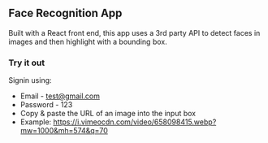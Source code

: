 ## Face Recognition App

Built with a React front end, this app uses a 3rd party API to detect faces in images and then highlight with a bounding box.

### Try it out
Signin using:
* Email - test@gmail.com
* Password - 123
* Copy & paste the URL of an image into the input box
* Example: https://i.vimeocdn.com/video/658098415.webp?mw=1000&mh=574&q=70
